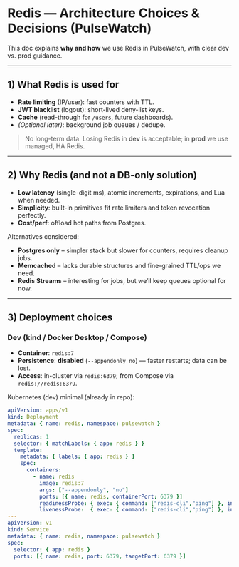 # Redis — Architecture Choices & Decisions (PulseWatch)

This doc explains **why and how** we use Redis in PulseWatch, with clear dev vs. prod guidance.

---

## 1) What Redis is used for

- **Rate limiting** (IP/user): fast counters with TTL.
- **JWT blacklist** (logout): short-lived deny-list keys.
- **Cache** (read-through for `/users`, future dashboards).
- *(Optional later)*: background job queues / dedupe.

> No long-term data. Losing Redis in **dev** is acceptable; in **prod** we use managed, HA Redis.

---

## 2) Why Redis (and not a DB-only solution)

- **Low latency** (single-digit ms), atomic increments, expirations, and Lua when needed.
- **Simplicity**: built-in primitives fit rate limiters and token revocation perfectly.
- **Cost/perf**: offload hot paths from Postgres.

Alternatives considered:
- **Postgres only** – simpler stack but slower for counters, requires cleanup jobs.
- **Memcached** – lacks durable structures and fine-grained TTL/ops we need.
- **Redis Streams** – interesting for jobs, but we’ll keep queues optional for now.

---

## 3) Deployment choices

### Dev (kind / Docker Desktop / Compose)
- **Container**: `redis:7`
- **Persistence**: **disabled** (`--appendonly no`) — faster restarts; data can be lost.
- **Access**: in-cluster via `redis:6379`; from Compose via `redis://redis:6379`.

Kubernetes (dev) minimal (already in repo):
```yaml
apiVersion: apps/v1
kind: Deployment
metadata: { name: redis, namespace: pulsewatch }
spec:
  replicas: 1
  selector: { matchLabels: { app: redis } }
  template:
    metadata: { labels: { app: redis } }
    spec:
      containers:
        - name: redis
          image: redis:7
          args: ["--appendonly", "no"]
          ports: [{ name: redis, containerPort: 6379 }]
          readinessProbe: { exec: { command: ["redis-cli","ping"] }, initialDelaySeconds: 3 }
          livenessProbe:  { exec: { command: ["redis-cli","ping"] }, initialDelaySeconds: 10 }
---
apiVersion: v1
kind: Service
metadata: { name: redis, namespace: pulsewatch }
spec:
  selector: { app: redis }
  ports: [{ name: redis, port: 6379, targetPort: 6379 }]
